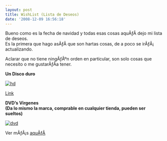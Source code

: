 ```yaml
---
layout: post
title: WishList (Lista de Deseos)
date: '2008-12-09 16:56:18'
---
```



Bueno como es la fecha de navidad y todas esas cosas aquÃƒÂ­ dejo mi lista de deseos.  
 Es la primera que hago asÃƒÂ­ que son hartas cosas, de a poco se irÃƒÂ¡ actualizando.

Aclarar que no tiene ningÃƒÂºn orden en particular, son solo cosas que necesito o me gustarÃƒÂ­a tener.

**Un Disco duro**

[![](http://carlos.debianchile.cl/wp-content/uploads/2008/12/hd.jpg "hd")](http://carlos.debianchile.cl/wp-content/uploads/2008/12/hd.jpg)

[Link](http://www.pcfactory.cl/ficha.php?id=8c7f4929-a8c0-4c76-839f-d0d5136254e1)

**DVD’s Virgenes  
 (Da lo mismo la marca, comprable en cualquier tienda, pueden ser sueltos)**

[![](http://carlos.debianchile.cl/wp-content/uploads/2008/12/dvd.jpg "dvd")](http://carlos.debianchile.cl/wp-content/uploads/2008/12/dvd.jpg)

Ver mÃƒÂ¡s [aquÃƒÂ­](http://carlos.debianchile.cl/wishlist)


